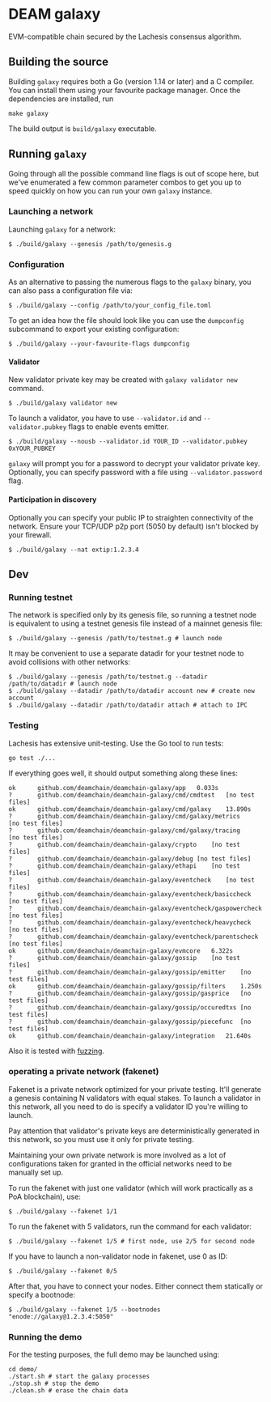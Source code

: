 # DEAM galaxy 

EVM-compatible chain secured by the Lachesis consensus algorithm.

## Building the source

Building `galaxy` requires both a Go (version 1.14 or later) and a C compiler. You can install
them using your favourite package manager. Once the dependencies are installed, run

```shell
make galaxy
```
The build output is ```build/galaxy``` executable.

## Running `galaxy`

Going through all the possible command line flags is out of scope here,
but we've enumerated a few common parameter combos to get you up to speed quickly
on how you can run your own `galaxy` instance.

### Launching a network

Launching `galaxy` for a network:

```shell
$ ./build/galaxy --genesis /path/to/genesis.g
```

### Configuration

As an alternative to passing the numerous flags to the `galaxy` binary, you can also pass a
configuration file via:

```shell
$ ./build/galaxy --config /path/to/your_config_file.toml
```

To get an idea how the file should look like you can use the `dumpconfig` subcommand to
export your existing configuration:

```shell
$ ./build/galaxy --your-favourite-flags dumpconfig
```

#### Validator

New validator private key may be created with `galaxy validator new` command.
```shell
$ ./build/galaxy validator new
```


To launch a validator, you have to use `--validator.id` and `--validator.pubkey` flags to enable events emitter.

```shell
$ ./build/galaxy --nousb --validator.id YOUR_ID --validator.pubkey 0xYOUR_PUBKEY
```

`galaxy` will prompt you for a password to decrypt your validator private key. Optionally, you can
specify password with a file using `--validator.password` flag.

#### Participation in discovery

Optionally you can specify your public IP to straighten connectivity of the network.
Ensure your TCP/UDP p2p port (5050 by default) isn't blocked by your firewall.

```shell
$ ./build/galaxy --nat extip:1.2.3.4
```

## Dev

### Running testnet

The network is specified only by its genesis file, so running a testnet node is equivalent to
using a testnet genesis file instead of a mainnet genesis file:
```shell
$ ./build/galaxy --genesis /path/to/testnet.g # launch node
```

It may be convenient to use a separate datadir for your testnet node to avoid collisions with other networks:
```shell
$ ./build/galaxy --genesis /path/to/testnet.g --datadir /path/to/datadir # launch node
$ ./build/galaxy --datadir /path/to/datadir account new # create new account
$ ./build/galaxy --datadir /path/to/datadir attach # attach to IPC
```

### Testing

Lachesis has extensive unit-testing. Use the Go tool to run tests:
```shell
go test ./...
```

If everything goes well, it should output something along these lines:
```
ok  	github.com/deamchain/deamchain-galaxy/app	0.033s
?   	github.com/deamchain/deamchain-galaxy/cmd/cmdtest	[no test files]
ok  	github.com/deamchain/deamchain-galaxy/cmd/galaxy	13.890s
?   	github.com/deamchain/deamchain-galaxy/cmd/galaxy/metrics	[no test files]
?   	github.com/deamchain/deamchain-galaxy/cmd/galaxy/tracing	[no test files]
?   	github.com/deamchain/deamchain-galaxy/crypto	[no test files]
?   	github.com/deamchain/deamchain-galaxy/debug	[no test files]
?   	github.com/deamchain/deamchain-galaxy/ethapi	[no test files]
?   	github.com/deamchain/deamchain-galaxy/eventcheck	[no test files]
?   	github.com/deamchain/deamchain-galaxy/eventcheck/basiccheck	[no test files]
?   	github.com/deamchain/deamchain-galaxy/eventcheck/gaspowercheck	[no test files]
?   	github.com/deamchain/deamchain-galaxy/eventcheck/heavycheck	[no test files]
?   	github.com/deamchain/deamchain-galaxy/eventcheck/parentscheck	[no test files]
ok  	github.com/deamchain/deamchain-galaxy/evmcore	6.322s
?   	github.com/deamchain/deamchain-galaxy/gossip	[no test files]
?   	github.com/deamchain/deamchain-galaxy/gossip/emitter	[no test files]
ok  	github.com/deamchain/deamchain-galaxy/gossip/filters	1.250s
?   	github.com/deamchain/deamchain-galaxy/gossip/gasprice	[no test files]
?   	github.com/deamchain/deamchain-galaxy/gossip/occuredtxs	[no test files]
?   	github.com/deamchain/deamchain-galaxy/gossip/piecefunc	[no test files]
ok  	github.com/deamchain/deamchain-galaxy/integration	21.640s
```

Also it is tested with [fuzzing](./FUZZING.md).


### operating a private network (fakenet)

Fakenet is a private network optimized for your private testing.
It'll generate a genesis containing N validators with equal stakes.
To launch a validator in this network, all you need to do is specify a validator ID you're willing to launch.

Pay attention that validator's private keys are deterministically generated in this network, so you must use it only for private testing.

Maintaining your own private network is more involved as a lot of configurations taken for
granted in the official networks need to be manually set up.

To run the fakenet with just one validator (which will work practically as a PoA blockchain), use:
```shell
$ ./build/galaxy --fakenet 1/1
```

To run the fakenet with 5 validators, run the command for each validator:
```shell
$ ./build/galaxy --fakenet 1/5 # first node, use 2/5 for second node
```

If you have to launch a non-validator node in fakenet, use 0 as ID:
```shell
$ ./build/galaxy --fakenet 0/5
```

After that, you have to connect your nodes. Either connect them statically or specify a bootnode:
```shell
$ ./build/galaxy --fakenet 1/5 --bootnodes "enode://galaxy@1.2.3.4:5050"
```

### Running the demo

For the testing purposes, the full demo may be launched using:
```shell
cd demo/
./start.sh # start the galaxy processes
./stop.sh # stop the demo
./clean.sh # erase the chain data
```

